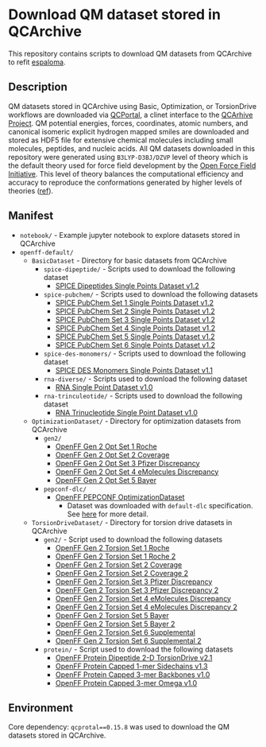 # Download QM dataset stored in QCArchive
This repository contains scripts to download QM datasets from QCArchive to refit [espaloma](https://github.com/choderalab/espaloma).

## Description
QM datasets stored in QCArchive using Basic, Optimization, or TorsionDrive workflows are downloaded via [QCPortal](https://docs.qcarchive.molssi.org/projects/QCPortal/en/latest/), a clinet interface to the [QCArhive Project](http://docs.qcarchive.molssi.org/en/latest/). QM potential energies, forces, coordinates, atomic numbers, and canonical isomeric explicit hydrogen mapped smiles are downloaded and stored as HDF5 file for extensive chemical molecules including small molecules, peptides, and nucleic acids. All QM datasets downloaded in this repository were generated using `B3LYP-D3BJ/DZVP` level of theory which is the default theory used for force field development by the [Open Force Field Initiative](https://openforcefield.org/). This level of theory balances the computational efficiency and accuracy to reproduce the conformations generated by higher levels of theories ([ref](https://docs.openforcefield.org/projects/bespokefit/en/stable/users/theory.html)).

## Manifest
- `notebook/` - Example jupyter notebook to explore datasets stored in QCArchive
- `openff-default/`
    - `BasicDataset` - Directory for basic datasets from QCArchive
        - `spice-dipeptide/` - Scripts used to download the following dataset
            - [SPICE Dipeptides Single Points Dataset v1.2](https://github.com/openforcefield/qca-dataset-submission/tree/master/submissions/2021-11-08-QMDataset-Dipeptide-single-points)
        - `spice-pubchem/` - Scripts used to download the following datasets
            - [SPICE PubChem Set 1 Single Points Dataset v1.2](https://github.com/openforcefield/qca-dataset-submission/tree/master/submissions/2021-11-08-QMDataset-pubchem-set1-single-points)
            - [SPICE PubChem Set 2 Single Points Dataset v1.2](https://github.com/openforcefield/qca-dataset-submission/tree/master/submissions/2021-11-09-QMDataset-pubchem-set2-single-points)
            - [SPICE PubChem Set 3 Single Points Dataset v1.2](https://github.com/openforcefield/qca-dataset-submission/tree/master/submissions/2021-11-09-QMDataset-pubchem-set3-single-points)
            - [SPICE PubChem Set 4 Single Points Dataset v1.2](https://github.com/openforcefield/qca-dataset-submission/tree/master/submissions/2021-11-09-QMDataset-pubchem-set4-single-points)
            - [SPICE PubChem Set 5 Single Points Dataset v1.2](https://github.com/openforcefield/qca-dataset-submission/tree/master/submissions/2021-11-09-QMDataset-pubchem-set5-single-points)
            - [SPICE PubChem Set 6 Single Points Dataset v1.2](https://github.com/openforcefield/qca-dataset-submission/tree/master/submissions/2021-11-09-QMDataset-pubchem-set6-single-points)
        - `spice-des-monomers/` - Scripts used to download the following dataset
            - [SPICE DES Monomers Single Points Dataset v1.1](https://github.com/openforcefield/qca-dataset-submission/tree/master/submissions/2021-11-15-QMDataset-DES-monomers-single-points)
        - `rna-diverse/` - Scripts used to download the following dataset
            - [RNA Single Point Dataset v1.0](https://github.com/openforcefield/qca-dataset-submission/tree/master/submissions/2022-07-07-RNA-basepair-triplebase-single-points)
        - `rna-trinculeotide/` - Scripts used to download the following dataset
            - [RNA Trinucleotide Single Point Dataset v1.0](https://github.com/openforcefield/qca-dataset-submission/tree/master/submissions/2022-10-21-RNA-trinucleotide-single-points)
    - `OptimizationDataset/` - Directory for optimization datasets from QCArchive
        - `gen2/`
            - [OpenFF Gen 2 Opt Set 1 Roche](https://github.com/openforcefield/qca-dataset-submission/tree/master/submissions/2020-03-20-OpenFF-Gen-2-Optimization-Set-1-Roche)
            - [OpenFF Gen 2 Opt Set 2 Coverage](https://github.com/openforcefield/qca-dataset-submission/tree/master/submissions/2020-03-20-OpenFF-Gen-2-Optimization-Set-2-Coverage)
            - [OpenFF Gen 2 Opt Set 3 Pfizer Discrepancy](https://github.com/openforcefield/qca-dataset-submission/tree/master/submissions/2020-03-20-OpenFF-Gen-2-Optimization-Set-3-Pfizer-Discrepancy)
            - [OpenFF Gen 2 Opt Set 4 eMolecules Discrepancy](https://github.com/openforcefield/qca-dataset-submission/tree/master/submissions/2020-03-20-OpenFF-Gen-2-Optimization-Set-4-eMolecules-Discrepancy)
            - [OpenFF Gen 2 Opt Set 5 Bayer](https://github.com/openforcefield/qca-dataset-submission/tree/master/submissions/2020-03-20-OpenFF-Gen-2-Optimization-Set-5-Bayer)
        - `pepconf-dlc/`
            - [OpenFF PEPCONF OptimizationDataset](https://github.com/openforcefield/qca-dataset-submission/tree/master/submissions/2020-10-26-PEPCONF-Optimization)
                - Dataset was downloaded with `default-dlc` specification. See [here](https://github.com/openforcefield/qca-dataset-submission/issues/322) for more detail.
    - `TorsionDriveDataset/` - Directory for torsion drive datasets in QCArchive
        - `gen2/` - Script used to download the following datasets
            - [OpenFF Gen 2 Torsion Set 1 Roche](https://github.com/openforcefield/qca-dataset-submission/tree/master/submissions/2020-03-20-OpenFF-Gen-2-Optimization-Set-1-Roche)
            - [OpenFF Gen 2 Torsion Set 1 Roche 2](https://github.com/openforcefield/qca-dataset-submission/tree/master/submissions/2020-03-23-OpenFF-Gen-2-Torsion-Set-1-Roche-2)
            - [OpenFF Gen 2 Torsion Set 2 Coverage](https://github.com/openforcefield/qca-dataset-submission/tree/master/submissions/2020-03-20-OpenFF-Gen-2-Optimization-Set-2-Coverage)
            - [OpenFF Gen 2 Torsion Set 2 Coverage 2](https://github.com/openforcefield/qca-dataset-submission/tree/master/submissions/2020-03-23-OpenFF-Gen-2-Torsion-Set-2-Coverage-2)
            - [OpenFF Gen 2 Torsion Set 3 Pfizer Discrepancy](https://github.com/openforcefield/qca-dataset-submission/tree/master/submissions/2020-03-20-OpenFF-Gen-2-Optimization-Set-3-Pfizer-Discrepancy)
            - [OpenFF Gen 2 Torsion Set 3 Pfizer Discrepancy 2](https://github.com/openforcefield/qca-dataset-submission/tree/master/submissions/2020-03-23-OpenFF-Gen-2-Torsion-Set-3-Pfizer-Discrepancy-2)
            - [OpenFF Gen 2 Torsion Set 4 eMolecules Discrepancy](https://github.com/openforcefield/qca-dataset-submission/tree/master/submissions/2020-03-20-OpenFF-Gen-2-Optimization-Set-4-eMolecules-Discrepancy)
            - [OpenFF Gen 2 Torsion Set 4 eMolecules Discrepancy 2](https://github.com/openforcefield/qca-dataset-submission/tree/master/submissions/2020-03-23-OpenFF-Gen-2-Torsion-Set-4-eMolecules-Discrepancy-2)
            - [OpenFF Gen 2 Torsion Set 5 Bayer](https://github.com/openforcefield/qca-dataset-submission/tree/master/submissions/2020-03-20-OpenFF-Gen-2-Optimization-Set-5-Bayer)
            - [OpenFF Gen 2 Torsion Set 5 Bayer 2](https://github.com/openforcefield/qca-dataset-submission/tree/master/submissions/2020-03-26-OpenFF-Gen-2-Torsion-Set-5-Bayer-2)
            - [OpenFF Gen 2 Torsion Set 6 Supplemental](https://github.com/openforcefield/qca-dataset-submission/tree/master/submissions/2020-03-12-OpenFF-Gen-2-Torsion-Set-6-supplemental)
            - [OpenFF Gen 2 Torsion Set 6 Supplemental 2](https://github.com/openforcefield/qca-dataset-submission/tree/master/submissions/2020-03-26-OpenFF-Gen-2-Torsion-Set-6-supplemental-2)
        - `protein/` - Script used to download the following datasets
            - [OpenFF Protein Dipeptide 2-D TorsionDrive v2.1](https://github.com/openforcefield/qca-dataset-submission/tree/master/submissions/2021-11-18-OpenFF-Protein-Dipeptide-2D-TorsionDrive)
            - [OpenFF Protein Capped 1-mer Sidechains v1.3](https://github.com/openforcefield/qca-dataset-submission/tree/master/submissions/2022-02-10-OpenFF-Protein-Capped-1-mer-Sidechains)
            - [OpenFF Protein Capped 3-mer Backbones v1.0](https://github.com/openforcefield/qca-dataset-submission/tree/master/submissions/2022-05-30-OpenFF-Protein-Capped-3-mer-Backbones)
            - [OpenFF Protein Capped 3-mer Omega v1.0](https://github.com/openforcefield/qca-dataset-submission/tree/master/submissions/2023-02-06-OpenFF-Protein-Capped-3-mer-Omega)

## Environment
Core dependency: `qcprotal==0.15.8` was used to download the QM datasets stored in QCArchive.
